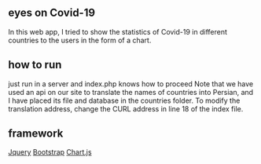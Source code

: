 ## eyes on Covid-19
In this web app, I tried to show the statistics of Covid-19 in different countries to the users in the form of a chart.
## how to run
just run in a server and index.php knows how to proceed
Note that we have used an api on our site to translate the names of countries into Persian, and I have placed its file and database in the countries folder.
To modify the translation address, change the CURL address in line 18 of the index file.
## framework
[Jquery](https://jquery.com)
[Bootstrap](https://getbootstrap.com)
[Chart.js](https://www.chartjs.org)
